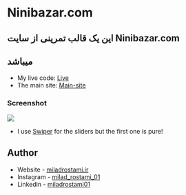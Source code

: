 # Ninibazar.com
## این یک قالب تمرینی از سایت Ninibazar.com 
## میباشد


- My live code: [Live](https://ninibazar-pure.vercel.app/)
- The main site: [Main-site](https://www.ninibazar.com/)


### Screenshot

![](./img/screenShot)

- I use [Swiper](https://swiperjs.com/) for the sliders but the first one is pure!

## Author

- Website - [miladrostami.ir](https://miladrostami01.ir/)
- Instagram - [milad_rostami_01](https://www.instagram.com/milad_rostami_01/)
- Linkedin - [miladrostami01](https://www.linkedin.com/in/miladrostami01/)
